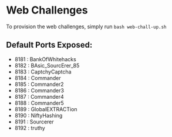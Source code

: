 # Web Challenges
To provision the web challenges, simply run ``bash web-chall-up.sh``

## Default Ports Exposed:
- 8181 : BankOfWhitehacks 
- 8182 : BAsic_SourcErer_85 
- 8183 : CaptchyCaptcha 
- 8184 : Commander 
- 8185 : Commander2 
- 8186 : Commander3 
- 8187 : Commander4 
- 8188 : Commander5 
- 8189 : GlobalEXTRACTion 
- 8190 : NiftyHashing 
- 8191 : Sourcerer 
- 8192 : truthy 



